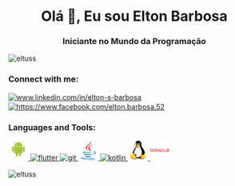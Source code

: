 <h1 align="center">Olá 👋, Eu sou Elton Barbosa</h1>
<h3 align="center">Iniciante no Mundo da Programação</h3>

<p align="left"> <img src="https://komarev.com/ghpvc/?username=eltuss&label=Profile%20views&color=0e75b6&style=flat" alt="eltuss" /> </p>

<h3 align="left">Connect with me:</h3>
<p align="left">
<a href="https://www.linkedin.com/in/elton-s-barbosa" target="blank"><img align="center" src="https://marcas-logos.net/wp-content/uploads/2020/01/LinkedIn-Logo-2003.jpg" alt="www.linkedin.com/in/elton-s-barbosa" height="50" width="80" /></a>
<a href="https://www.facebook.com/elton.barbosa.52" target="blank"><img align="center" src="https://i0.wp.com/www.datacontrolma.com.br/wp-content/uploads/2016/12/logo-facebook.png"alt="https://www.facebook.com/elton.barbosa.52" height="40" width="40" /></a>
</p>


  <h3 align="left">Languages and Tools:</h3>
  <p align="left"> <a href="https://developer.android.com" target="_blank"> <img src="https://raw.githubusercontent.com/devicons/devicon/master/icons/android/android-original-wordmark.svg" alt="android" width="40" height="40"/> </a> <a href="https://flutter.dev" target="_blank"> <img src="https://www.vectorlogo.zone/logos/flutterio/flutterio-icon.svg" alt="flutter" width="40" height="40"/> </a> <a href="https://git-scm.com/" target="_blank"> <img src="https://www.vectorlogo.zone/logos/git-scm/git-scm-icon.svg" alt="git" width="40" height="40"/> </a> <a href="https://www.java.com" target="_blank"> <img src="https://raw.githubusercontent.com/devicons/devicon/master/icons/java/java-original.svg" alt="java" width="40" height="40"/> </a> <a href="https://kotlinlang.org" target="_blank"> <img src="https://www.vectorlogo.zone/logos/kotlinlang/kotlinlang-icon.svg" alt="kotlin" width="40" height="40"/> </a> <a href="https://www.linux.org/" target="_blank"> <img src="https://raw.githubusercontent.com/devicons/devicon/master/icons/linux/linux-original.svg" alt="linux" width="40" height="40"/> </a> <a href="https://www.oracle.com/" target="_blank"> <img src="https://raw.githubusercontent.com/devicons/devicon/master/icons/oracle/oracle-original.svg" alt="oracle" width="40" height="40"/> </a> </p>

  <p><img align="center" src="https://github-readme-stats.vercel.app/api/top-langs?username=eltuss&show_icons=true&locale=en&layout=compact" alt="eltuss" /></p>

  

